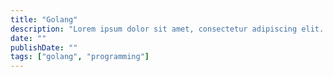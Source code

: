 ```yaml
---
title: "Golang"
description: "Lorem ipsum dolor sit amet, consectetur adipiscing elit. Proin vel nisi massa."
date: ""
publishDate: ""
tags: ["golang", "programming"]
---
```

